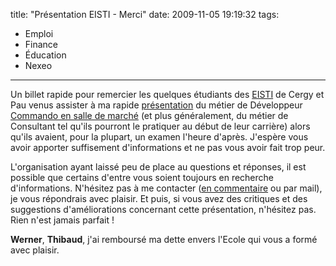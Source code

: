 title: "Présentation EISTI - Merci"
date: 2009-11-05 19:19:32
tags:
  - Emploi
  - Finance
  - Éducation
  - Nexeo
---

Un billet rapide pour remercier les quelques étudiants des [EISTI](//www.eisti.fr/) de Cergy et Pau venus assister à ma rapide [présentation](/blog/conseil-itfinance-que-voulez-vous-savoir/) du métier de Développeur [Commando en salle de marché](/blog/une-grosse-journee-de-commando/) (et plus généralement, du métier de Consultant tel qu'ils pourront le pratiquer au début de leur carrière) alors qu'ils avaient, pour la plupart, un examen l'heure d'après. J'espère vous avoir apporter suffisement d'informations et ne pas vous avoir fait trop peur.

L'organisation ayant laissé peu de place au questions et réponses, il est possible que certains d'entre vous soient toujours en recherche d'informations. N'hésitez pas à me contacter ([en commentaire](/blog/presentation-eisti-merci/) ou par mail), je vous répondrais avec plaisir. Et puis, si vous avez des critiques et des suggestions d'améliorations concernant cette présentation, n'hésitez pas. Rien n'est jamais parfait&nbsp;!

**Werner**, **Thibaud**, j'ai remboursé ma dette envers l'Ecole qui vous a formé avec plaisir.